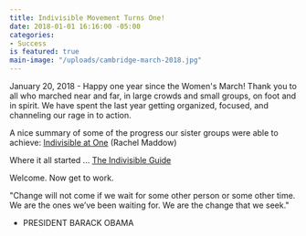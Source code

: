 ```yaml
---
title: Indivisible Movement Turns One!
date: 2018-01-01 16:16:00 -05:00
categories:
- Success
is featured: true
main-image: "/uploads/cambridge-march-2018.jpg"
---
```


January 20, 2018 - Happy one year since the Women's March! Thank you to all who marched near and far, in large crowds and small groups, on foot and in spirit. We have spent the last year getting organized, focused, and channeling our rage in to action. 

A nice summary of some of the progress our sister groups were able to achieve: [Indivisible at One](https://www.youtube.com/watch?v=styg2uRoYtk) (Rachel Maddow)

Where it all started ... [The Indivisible Guide](https://www.indivisible.org/guide/)

Welcome. Now get to work. 

"Change will not come if we wait for some other person or some other time. We are the ones we’ve been waiting for. We are the change that we seek."
- PRESIDENT BARACK OBAMA